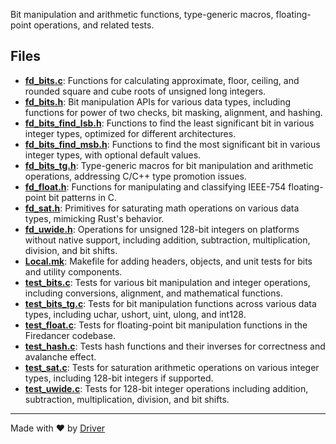 <!--------------------------------------------------------------------------------->
<!-- IMPORTANT: This file is auto-generated by Driver (https://driver.ai). -------->
<!-- Manual edits may be overwritten on future commits. --------------------------->
<!--------------------------------------------------------------------------------->

Bit manipulation and arithmetic functions, type-generic macros, floating-point operations, and related tests.


## Files
- **[fd_bits.c](fd_bits.c.md)**: Functions for calculating approximate, floor, ceiling, and rounded square and cube roots of unsigned long integers.
- **[fd_bits.h](fd_bits.h.md)**: Bit manipulation APIs for various data types, including functions for power of two checks, bit masking, alignment, and hashing.
- **[fd_bits_find_lsb.h](fd_bits_find_lsb.h.md)**: Functions to find the least significant bit in various integer types, optimized for different architectures.
- **[fd_bits_find_msb.h](fd_bits_find_msb.h.md)**: Functions to find the most significant bit in various integer types, with optional default values.
- **[fd_bits_tg.h](fd_bits_tg.h.md)**: Type-generic macros for bit manipulation and arithmetic operations, addressing C/C++ type promotion issues.
- **[fd_float.h](fd_float.h.md)**: Functions for manipulating and classifying IEEE-754 floating-point bit patterns in C.
- **[fd_sat.h](fd_sat.h.md)**: Primitives for saturating math operations on various data types, mimicking Rust's behavior.
- **[fd_uwide.h](fd_uwide.h.md)**: Operations for unsigned 128-bit integers on platforms without native support, including addition, subtraction, multiplication, division, and bit shifts.
- **[Local.mk](Local.mk.md)**: Makefile for adding headers, objects, and unit tests for bits and utility components.
- **[test_bits.c](test_bits.c.md)**: Tests for various bit manipulation and integer operations, including conversions, alignment, and mathematical functions.
- **[test_bits_tg.c](test_bits_tg.c.md)**: Tests for bit manipulation functions across various data types, including uchar, ushort, uint, ulong, and int128.
- **[test_float.c](test_float.c.md)**: Tests for floating-point bit manipulation functions in the Firedancer codebase.
- **[test_hash.c](test_hash.c.md)**: Tests hash functions and their inverses for correctness and avalanche effect.
- **[test_sat.c](test_sat.c.md)**: Tests for saturation arithmetic operations on various integer types, including 128-bit integers if supported.
- **[test_uwide.c](test_uwide.c.md)**: Tests for 128-bit integer operations including addition, subtraction, multiplication, division, and bit shifts.

---
Made with ❤️ by [Driver](https://www.driver.ai/)